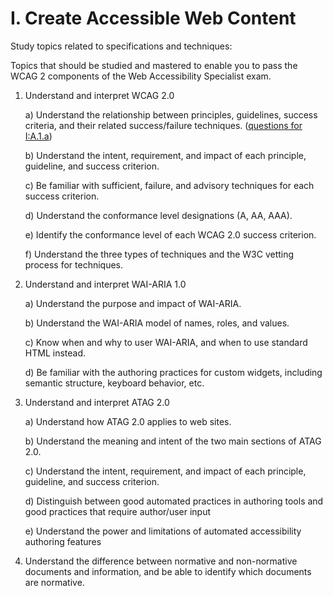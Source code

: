 # I. Create Accessible Web Content

Study topics related to specifications and techniques:

Topics that should be studied and mastered to enable you to pass the WCAG 2 components of the Web Accessibility Specialist exam.
1. Understand and interpret WCAG 2.0
    
    a) Understand the relationship between principles, guidelines, success criteria, and their related success/failure techniques. ([questions for I:A.1.a](1.a.gift))

    b) Understand the intent, requirement, and impact of each principle, guideline, and success criterion.

    c) Be familiar with sufficient, failure, and advisory techniques for each success criterion.

    d) Understand the conformance level designations (A, AA, AAA).

    e) Identify the conformance level of each WCAG 2.0 success criterion. 

    f) Understand the three types of techniques and the W3C vetting process for techniques.
2. Understand and interpret WAI-ARIA 1.0

    a) Understand the purpose and impact of WAI-ARIA. 

    b) Understand the WAI-ARIA model of names, roles, and values.

    c) Know when and why to user WAI-ARIA, and when to use standard HTML instead.

    d) Be familiar with the authoring practices for custom widgets, including semantic structure, keyboard behavior, etc.
3. Understand and interpret ATAG 2.0

    a) Understand how ATAG 2.0 applies to web sites.

    b) Understand the meaning and intent of the two main sections of ATAG 2.0.

    c) Understand the intent, requirement, and impact of each principle, guideline, and success criterion.

    d) Distinguish between good automated practices in authoring tools and good practices that require author/user input

    e) Understand the power and limitations of automated accessibility authoring features
4.	Understand the difference between normative and non-normative documents and information, and be able to identify which documents are normative.
